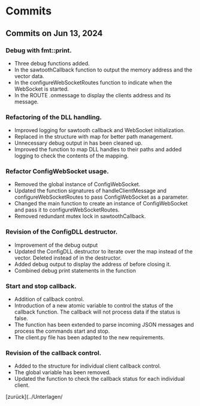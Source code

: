 # Commits

## Commits on Jun 13, 2024

### Debug with fmt::print.
- Three debug functions added.
- In the sawtoothCallback function to output the memory address and the vector data.
- In the configureWebSocketRoutes function to indicate when the WebSocket is started.
- In the ROUTE .onmessage to display the clients address and its message.

### Refactoring of the DLL handling.
- Improved logging for sawtooth callback and WebSocket initialization.
- Replaced  in the  structure with  map for better path management.
- Unnecessary debug output in  has been cleaned up.
- Improved the  function to map DLL handles to their paths and added logging to check the contents of the mapping.

### Refactor ConfigWebSocket usage.
- Removed the global instance of ConfigWebSocket.
- Updated the function signatures of handleClientMessage and configureWebSocketRoutes to pass ConfigWebSocket as a parameter.
- Changed the main function to create an instance of ConfigWebSocket and pass it to configureWebSocketRoutes.
- Removed redundant mutex lock in sawtoothCallback.

### Revision of the ConfigDLL destructor.
- Improvement of the debug output
- Updated the ConfigDLL destructor to iterate over the  map instead of the  vector. Deleted  instead of  in the destructor.
- Added debug output to display the address of  before closing it.
- Combined debug print statements in the  function

### Start and stop callback.
- Addition of callback control.
- Introduction of a new atomic variable  to control the status of the callback function. The callback will not process data if the status is false.
- The function  has been extended to parse incoming JSON messages and process the commands start and stop.
- The client.py file has been adapted to the new requirements.

### Revision of the callback control.
- Added  to the  structure for individual client callback control.
- The global variable  has been removed.
- Updated the  function to check the callback status for each individual client.

[zurück](../Unterlagen/
